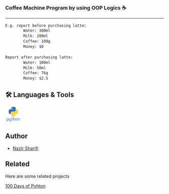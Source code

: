 
# <h3>Coffee Machine Program by using OOP Logics ☕</h3>

<hr>

```bash
E.g. report before purchasing latte: 
        Water: 300ml
        Milk: 200ml
        Coffee: 100g
        Money: $0
        
Report after purchasing latte:
        Water: 100ml
        Milk: 50ml
        Coffee: 76g
        Money: $2.5
```
## 🛠 Languages & Tools
<div>
  <img src="https://github.com/devicons/devicon/blob/master/icons/python/python-original-wordmark.svg" title="Python" alt="Python" width="50" height="50"/>&nbsp;
</div>

## Author
- [Nazir Sharifi](https://github.com/nazir20)

## Related
Here are some related projects

[100 Days of Pyhton](https://github.com/nazir20/100-Days-of-Python)


